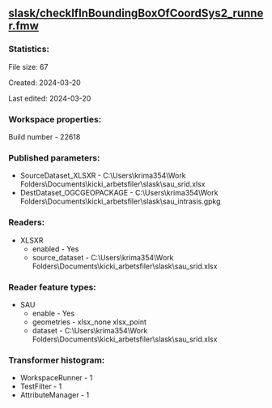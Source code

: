 ﻿## [slask/checkIfInBoundingBoxOfCoordSys2_runner.fmw](https://github.com/kicki58/kix_working_dir/blob/master/slask/checkIfInBoundingBoxOfCoordSys2_runner.fmw)

### Statistics:
File size: 67

Created: 2024-03-20

Last edited: 2024-03-20


### Workspace properties:
Build number    - 22618

### Published parameters:
*  SourceDataset_XLSXR    -   C:\Users\krima354\Work Folders\Documents\kicki_arbetsfiler\slask\sau_srid.xlsx
*  DestDataset_OGCGEOPACKAGE    -   C:\Users\krima354\Work Folders\Documents\kicki_arbetsfiler\slask\sau_intrasis.gpkg

### Readers:
*  XLSXR
    * enabled    -  Yes
    * source_dataset    -   C:\Users\krima354\Work Folders\Documents\kicki_arbetsfiler\slask\sau_srid.xlsx

### Reader feature types:
*  SAU
    * enable - Yes
    * geometries - xlsx_none xlsx_point
    * dataset - C:\Users\krima354\Work Folders\Documents\kicki_arbetsfiler\slask\sau_srid.xlsx




### Transformer histogram:
*  WorkspaceRunner    -   1
*  TestFilter    -   1
*  AttributeManager    -   1

